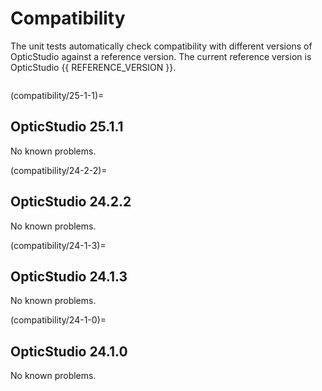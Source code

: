 # Compatibility

The unit tests automatically check compatibility with different versions of OpticStudio against a reference version.
The current reference version is OpticStudio {{ REFERENCE_VERSION }}.

```{include} compatibility_table.md
```

(compatibility/25-1-1)=
## OpticStudio 25.1.1

No known problems.

(compatibility/24-2-2)=
## OpticStudio 24.2.2

No known problems.

(compatibility/24-1-3)=
## OpticStudio 24.1.3

No known problems.

(compatibility/24-1-0)=
## OpticStudio 24.1.0

No known problems.
